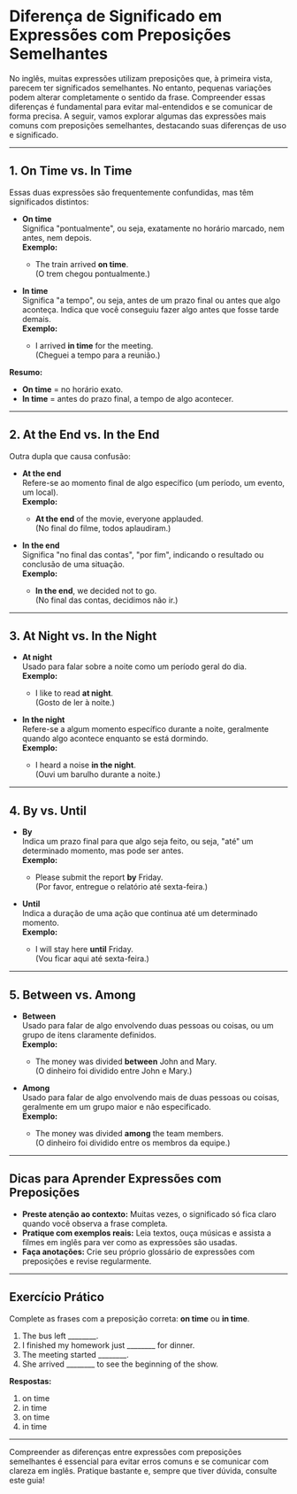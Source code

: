 
# Diferença de Significado em Expressões com Preposições Semelhantes

No inglês, muitas expressões utilizam preposições que, à primeira vista, parecem ter significados semelhantes. No entanto, pequenas variações podem alterar completamente o sentido da frase. Compreender essas diferenças é fundamental para evitar mal-entendidos e se comunicar de forma precisa. A seguir, vamos explorar algumas das expressões mais comuns com preposições semelhantes, destacando suas diferenças de uso e significado.

---

## 1. **On Time** vs. **In Time**

Essas duas expressões são frequentemente confundidas, mas têm significados distintos:

- **On time**  
  Significa "pontualmente", ou seja, exatamente no horário marcado, nem antes, nem depois.  
  **Exemplo:**  
  - The train arrived **on time**.  
    (O trem chegou pontualmente.)

- **In time**  
  Significa "a tempo", ou seja, antes de um prazo final ou antes que algo aconteça. Indica que você conseguiu fazer algo antes que fosse tarde demais.  
  **Exemplo:**  
  - I arrived **in time** for the meeting.  
    (Cheguei a tempo para a reunião.)

**Resumo:**  
- **On time** = no horário exato.  
- **In time** = antes do prazo final, a tempo de algo acontecer.

---

## 2. **At the End** vs. **In the End**

Outra dupla que causa confusão:

- **At the end**  
  Refere-se ao momento final de algo específico (um período, um evento, um local).  
  **Exemplo:**  
  - **At the end** of the movie, everyone applauded.  
    (No final do filme, todos aplaudiram.)

- **In the end**  
  Significa "no final das contas", "por fim", indicando o resultado ou conclusão de uma situação.  
  **Exemplo:**  
  - **In the end**, we decided not to go.  
    (No final das contas, decidimos não ir.)

---

## 3. **At Night** vs. **In the Night**

- **At night**  
  Usado para falar sobre a noite como um período geral do dia.  
  **Exemplo:**  
  - I like to read **at night**.  
    (Gosto de ler à noite.)

- **In the night**  
  Refere-se a algum momento específico durante a noite, geralmente quando algo acontece enquanto se está dormindo.  
  **Exemplo:**  
  - I heard a noise **in the night**.  
    (Ouvi um barulho durante a noite.)

---

## 4. **By** vs. **Until**

- **By**  
  Indica um prazo final para que algo seja feito, ou seja, "até" um determinado momento, mas pode ser antes.  
  **Exemplo:**  
  - Please submit the report **by** Friday.  
    (Por favor, entregue o relatório até sexta-feira.)

- **Until**  
  Indica a duração de uma ação que continua até um determinado momento.  
  **Exemplo:**  
  - I will stay here **until** Friday.  
    (Vou ficar aqui até sexta-feira.)

---

## 5. **Between** vs. **Among**

- **Between**  
  Usado para falar de algo envolvendo duas pessoas ou coisas, ou um grupo de itens claramente definidos.  
  **Exemplo:**  
  - The money was divided **between** John and Mary.  
    (O dinheiro foi dividido entre John e Mary.)

- **Among**  
  Usado para falar de algo envolvendo mais de duas pessoas ou coisas, geralmente em um grupo maior e não especificado.  
  **Exemplo:**  
  - The money was divided **among** the team members.  
    (O dinheiro foi dividido entre os membros da equipe.)

---

## Dicas para Aprender Expressões com Preposições

- **Preste atenção ao contexto:** Muitas vezes, o significado só fica claro quando você observa a frase completa.
- **Pratique com exemplos reais:** Leia textos, ouça músicas e assista a filmes em inglês para ver como as expressões são usadas.
- **Faça anotações:** Crie seu próprio glossário de expressões com preposições e revise regularmente.

---

## Exercício Prático

Complete as frases com a preposição correta: **on time** ou **in time**.

1. The bus left ________.
2. I finished my homework just ________ for dinner.
3. The meeting started ________.
4. She arrived ________ to see the beginning of the show.

**Respostas:**
1. on time
2. in time
3. on time
4. in time

---

Compreender as diferenças entre expressões com preposições semelhantes é essencial para evitar erros comuns e se comunicar com clareza em inglês. Pratique bastante e, sempre que tiver dúvida, consulte este guia!
```
